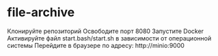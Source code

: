 # file-archive
Клонируйте репозиторий
Освободите порт 8080
Запустите Docker
Активируйте файл start.bash/start.sh в зависимости от операционной системы
Перейдите в браузере по адресу: http://minio:9000
